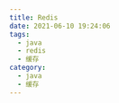 ```yaml
---
title: Redis
date: 2021-06-10 19:24:06
tags:
  - java
  - redis
  - 缓存
category:
  - java
  - 缓存
---
```


